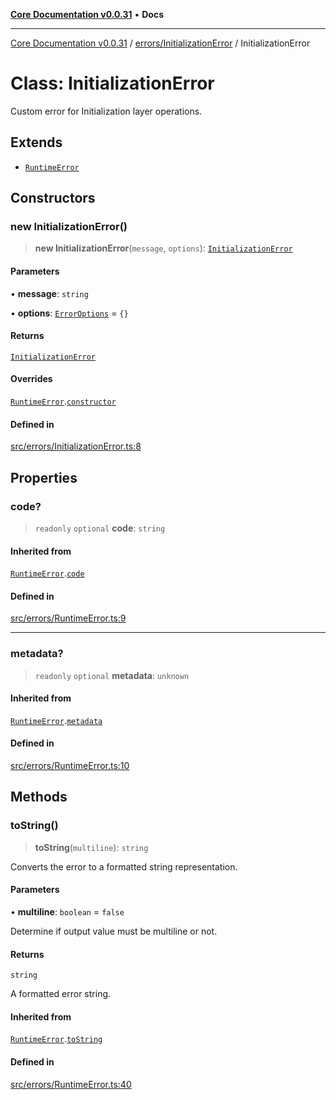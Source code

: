 [**Core Documentation v0.0.31**](../../../README.md) • **Docs**

***

[Core Documentation v0.0.31](../../../modules.md) / [errors/InitializationError](../README.md) / InitializationError

# Class: InitializationError

Custom error for Initialization layer operations.

## Extends

- [`RuntimeError`](../../RuntimeError/classes/RuntimeError.md)

## Constructors

### new InitializationError()

> **new InitializationError**(`message`, `options`): [`InitializationError`](InitializationError.md)

#### Parameters

• **message**: `string`

• **options**: [`ErrorOptions`](../../../definitions/interfaces/ErrorOptions.md) = `{}`

#### Returns

[`InitializationError`](InitializationError.md)

#### Overrides

[`RuntimeError`](../../RuntimeError/classes/RuntimeError.md).[`constructor`](../../RuntimeError/classes/RuntimeError.md#constructors)

#### Defined in

[src/errors/InitializationError.ts:8](https://github.com/stonemjs/core/blob/063868c8035bce8a9a9b73263c757aec9b0c12c8/src/errors/InitializationError.ts#L8)

## Properties

### code?

> `readonly` `optional` **code**: `string`

#### Inherited from

[`RuntimeError`](../../RuntimeError/classes/RuntimeError.md).[`code`](../../RuntimeError/classes/RuntimeError.md#code)

#### Defined in

[src/errors/RuntimeError.ts:9](https://github.com/stonemjs/core/blob/063868c8035bce8a9a9b73263c757aec9b0c12c8/src/errors/RuntimeError.ts#L9)

***

### metadata?

> `readonly` `optional` **metadata**: `unknown`

#### Inherited from

[`RuntimeError`](../../RuntimeError/classes/RuntimeError.md).[`metadata`](../../RuntimeError/classes/RuntimeError.md#metadata)

#### Defined in

[src/errors/RuntimeError.ts:10](https://github.com/stonemjs/core/blob/063868c8035bce8a9a9b73263c757aec9b0c12c8/src/errors/RuntimeError.ts#L10)

## Methods

### toString()

> **toString**(`multiline`): `string`

Converts the error to a formatted string representation.

#### Parameters

• **multiline**: `boolean` = `false`

Determine if output value must be multiline or not.

#### Returns

`string`

A formatted error string.

#### Inherited from

[`RuntimeError`](../../RuntimeError/classes/RuntimeError.md).[`toString`](../../RuntimeError/classes/RuntimeError.md#tostring)

#### Defined in

[src/errors/RuntimeError.ts:40](https://github.com/stonemjs/core/blob/063868c8035bce8a9a9b73263c757aec9b0c12c8/src/errors/RuntimeError.ts#L40)
